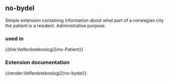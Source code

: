 ## no-bydel

Simple extension containing information about what part of a norwegian city the patient is a resident. Administrative purpose.

### used in

{{link:Velferdsteknologi2/no-Patient}}

### Extension documentation

{{render:Velferdsteknologi2/no-bydel}}